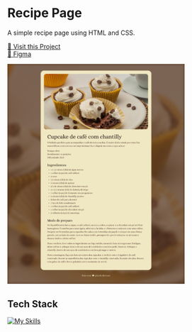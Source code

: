 # Recipe Page

A simple recipe page using HTML and CSS.

<p align="left">
     <a href="https://pagina-de-receita-kts.netlify.app/">📱 Visit this Project</a><br>
     <a href="https://www.figma.com/design/fbZbCAr1yw41PYoWF4j3O9/P%C3%A1gina-de-receita-(Community)?node-id=3-811&t=SyVn03iydnbBk7sv-0">🎨 Figma</a>
</p>

<p align="left">
    <img src="./.github/images/preview.jpg" width="400px">
</p>

## Tech Stack

[![My Skills](https://skillicons.dev/icons?i=html,css)](https://skillicons.dev)
